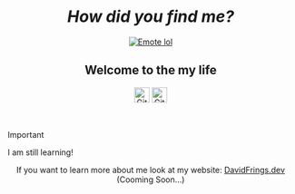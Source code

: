 <div align="center">
  
  # _How did you find me?_ 
  <!-- <div>
    <a href="https://github.com/DavidFrings/DavidFrings/blob/main/README.md"><img alt="Language selection (English)" src="https://img.shields.io/badge/Lang%3A-Englisch-%23FFFF5E?style=flat&labelColor=%233C3C3C"></a>
    <a href="https://github.com/DavidFrings/DavidFrings/blob/main/README.de.md"><img alt="Language selection (German)" src="https://img.shields.io/badge/Lang%3A-German-%23FF3D3D?style=flat&labelColor=%233C3C3C"></a>
  </div> -->

  <div>
    <a href=""><img alt="Emote lol" src="https://cdn.7tv.app/emote/01JYCH1XKXQYXCKA7X3PC29KEF/4x.avif"></a>
  </div>

## Welcome to the my life

  <!-- <div>
    <a href=""><img alt="Coding" src="https://cdn.7tv.app/emote/60b2876f4f32610f15bfc5dc/4x.webp"></a>
  </div> -->
  <a href="https://github.com/DavidFrings?tab=followers"><img alt="GitHub followers" src="https://img.shields.io/github/followers/DavidFrings?style=flat&logo=Github&label=Followers%3A&labelColor=%23000000&color=%23000000&link=https://github.com/DavidFrings?tab=followers" height="27px" width="auto"></a>
  <a href="https://github.com/DavidFrings?tab=repositories"><img alt="GitHub User's stars" src="https://img.shields.io/github/stars/DavidFrings?style=flat&logo=Github&label=Stars%3A&labelColor=%23000000&color=%23000000&link=https://github.com/DavidFrings?tab=repositories" height="27px" width="auto"></a> <br>
</div>
</br>

> [!IMPORTANT]
> I am still learning!

<div align="center">
  If you want to learn more about me look at my website: <a href="https://DavidFrings.dev">DavidFrings.dev</a> (Cooming Soon...)
</div>
